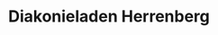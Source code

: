 ---
title: "Diakonieladen Herrenberg"
url: /herrenberg/diakonieladen-herrenberg/
shop: Gebrauchtwaren
---